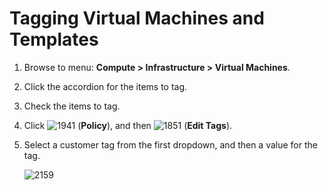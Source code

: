 # Tagging Virtual Machines and Templates

1.  Browse to menu: **Compute > Infrastructure > Virtual Machines**.

2.  Click the accordion for the items to tag.

3.  Check the items to tag.

4.  Click ![1941](../images/1941.png) (**Policy**), and then
    ![1851](../images/1851.png) (**Edit Tags**).

5.  Select a customer tag from the first dropdown, and then a value for
    the tag.

    ![2159](../images/2159.png)
